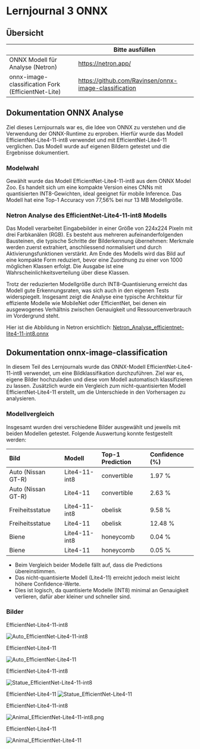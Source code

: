 ﻿# Lernjournal 3 ONNX

## Übersicht

| | Bitte ausfüllen |
| -------- | ------- |
| ONNX Modell für Analyse (Netron) | https://netron.app/ |
| onnx-image-classification Fork (EfficientNet-Lite) | https://github.com/Ravinsen/onnx-image-classification |

## Dokumentation ONNX Analyse

Ziel dieses Lernjournals war es, die Idee von ONNX zu verstehen und die Verwendung der ONNX-Runtime zu erproben. Hierfür wurde das Modell EfficientNet-Lite4-11-int8 verwendet und mit EfficientNet-Lite4-11 verglichen. Das Modell wurde auf eigenen Bildern getestet und die Ergebnisse dokumentiert.

### Modelwahl

Gewählt wurde das Modell EfficientNet-Lite4-11-int8 aus dem ONNX Model Zoo. Es handelt sich um eine kompakte Version eines CNNs mit quantisierten INT8-Gewichten, ideal geeignet für mobile Inference. Das Modell hat eine Top-1 Accuracy von 77,56% bei nur 13 MB Modellgröße.

### Netron Analyse des EfficientNet-Lite4-11-int8 Modells

Das Modell verarbeitet Eingabebilder in einer Größe von 224x224 Pixeln mit drei Farbkanälen (RGB). Es besteht aus mehreren aufeinanderfolgenden Bausteinen, die typische Schritte der Bilderkennung übernehmen: Merkmale werden zuerst extrahiert, anschliessend normalisiert und durch Aktivierungsfunktionen verstärkt. Am Ende des Modells wird das Bild auf eine kompakte Form reduziert, bevor eine Zuordnung zu einer von 1000 möglichen Klassen erfolgt. Die Ausgabe ist eine Wahrscheinlichkeitsverteilung über diese Klassen.

Trotz der reduzierten Modellgröße durch INT8-Quantisierung erreicht das Modell gute Erkennungsraten, was sich auch in den eigenen Tests widerspiegelt. Insgesamt zeigt die Analyse eine typische Architektur für effiziente Modelle wie MobileNet oder EfficientNet, bei denen ein ausgewogenes Verhältnis zwischen Genauigkeit und Ressourcenverbrauch im Vordergrund steht.

Hier ist die Abbildung in Netron ersichtlich: [Netron_Analyse_efficientnet-lite4-11-int8.onnx](images/Netron_Analyse_efficientnet-lite4-11-int8.onnx.png)

## Dokumentation onnx-image-classification

In diesem Teil des Lernjournals wurde das ONNX-Modell EfficientNet-Lite4-11-int8 verwendet, um eine Bildklassifikation durchzuführen. Ziel war es, eigene Bilder hochzuladen und diese vom Modell automatisch klassifizieren zu lassen. Zusätzlich wurde ein Vergleich zum nicht-quantisierten Modell EfficientNet-Lite4-11 erstellt, um die Unterschiede in den Vorhersagen zu analysieren.

### Modellvergleich

Insgesamt wurden drei verschiedene Bilder ausgewählt und jeweils mit beiden Modellen getestet. Folgende Auswertung konnte festgestellt werden:

| Bild                | Modell         | Top-1 Prediction | Confidence (%) |
|:--------------------|:---------------|:-----------------|:---------------|
| Auto (Nissan GT-R)   | Lite4-11-int8   | convertible       | 1.97 %         |
| Auto (Nissan GT-R)   | Lite4-11        | convertible       | 2.63 %         |
| Freiheitsstatue      | Lite4-11-int8   | obelisk           | 9.58 %         |
| Freiheitsstatue      | Lite4-11        | obelisk           | 12.48 %        |
| Biene                | Lite4-11-int8   | honeycomb         | 0.04 %         |
| Biene                | Lite4-11        | honeycomb         | 0.05 %         |

- Beim Vergleich beider Modelle fällt auf, dass die Predictions übereinstimmen.
- Das nicht-quantisierte Modell (Lite4-11) erreicht jedoch meist leicht höhere Confidence-Werte.
- Dies ist logisch, da quantisierte Modelle (INT8) minimal an Genauigkeit verlieren, dafür aber kleiner und schneller sind.

### Bilder 

EfficientNet-Lite4-11-int8

<img src="images/Auto_EfficientNet-Lite4-11-int8.png" alt="Auto_EfficientNet-Lite4-11-int8" style="max-width: 100%; height: auto;">

EfficientNet-Lite4-11

<img src="images/Auto_EfficientNet-Lite4-11.png" alt="Auto_EfficientNet-Lite4-11" style="max-width: 100%; height: auto;">

EfficientNet-Lite4-11-int8

<img src="images/Statue_EfficientNet-Lite4-11-int8.png" alt="Statue_EfficientNet-Lite4-11-int8" style="max-width: 100%; height: auto;">

EfficientNet-Lite4-11
<img src="images/Statue_EfficientNet-Lite4-11.png" alt="Statue_EfficientNet-Lite4-11" style="max-width: 100%; height: auto;">

EfficientNet-Lite4-11-int8

<img src="images/Animal_EfficientNet-Lite4-11-int8.png" alt="Animal_EfficientNet-Lite4-11-int8.png" style="max-width: 100%; height: auto;">

EfficientNet-Lite4-11

<img src="images/Animal_EfficientNet-Lite4-11.png" alt="Animal_EfficientNet-Lite4-11" style="max-width: 100%; height: auto;">


